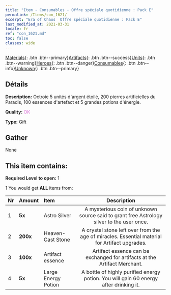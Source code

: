 ```yaml
---
title: "Item - Consumables - Offre spéciale quotidienne : Pack E"
permalink: /Items/con_1621/
excerpt: "Era of Chaos  Offre spéciale quotidienne : Pack E"
last_modified_at: 2021-03-31
locale: fr
ref: "con_1621.md"
toc: false
classes: wide
---
```

 [Materials](/fr/Items/){: .btn .btn--primary}[Artifacts](/fr/Items/Artifacts/){: .btn .btn--success}[Units](/fr/Items/Units/){: .btn .btn--warning}[Heroes](/fr/Items/Heroes/){: .btn .btn--danger}[Consumables](/fr/Items/Consumables/){: .btn .btn--info}[Unknown](/fr/Items/Unknown/){: .btn .btn--primary}

## Détails
 **Description:** Octroie 5 unités d'argent étoilé, 200 pierres artificielles du Paradis, 100 essences d'artefact et 5 grandes potions d'énergie.

 **Quality:** <span style="color: #DA70D6">OK</span>

 **Type:** Gift

## Gather

  None

## This item contains:

 **Required Level to open:** 1

 1 You would get **ALL** items  from:

  | Nr | Amount |     Item    | Description |
  |:---|:-------|:------------|:-----------:|
  | 1 |  **5x** | Astro Silver | A mysterious coin of unknown source said to grant free Astrology silver to the user once.  | 
  | 2 |  **200x** | Heaven-Cast Stone | A crystal stone left over from the age of miracles. Essential material for Artifact upgrades.  | 
  | 3 |  **100x** | Artifact essence | Artifact essence can be exchanged for artifacts at the Artifact Merchant.  | 
  | 4 |  **5x** | Large Energy Potion | A bottle of highly purified energy potion. You will gain 60 energy after drinking it.  | 
